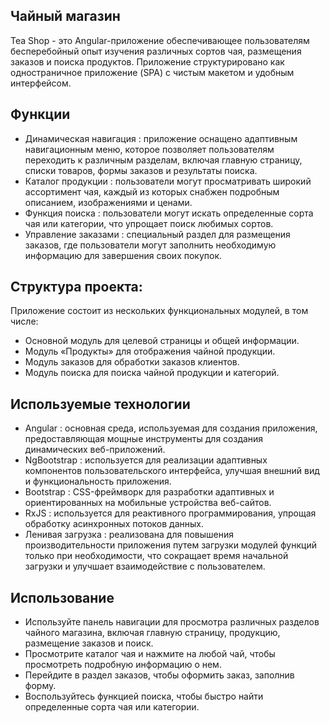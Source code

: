 ## Чайный магазин

Tea Shop - это Angular-приложение обеспечивающее пользователям бесперебойный опыт изучения различных сортов чая, 
размещения заказов и поиска продуктов. Приложение структурировано как одностраничное приложение (SPA) с чистым макетом и удобным интерфейсом.

## Функции
* Динамическая навигация : приложение оснащено адаптивным навигационным меню, которое позволяет пользователям переходить к различным разделам, включая главную страницу, списки товаров, формы заказов и результаты поиска.
* Каталог продукции : пользователи могут просматривать широкий ассортимент чая, каждый из которых снабжен подробным описанием, изображениями и ценами.
* Функция поиска : пользователи могут искать определенные сорта чая или категории, что упрощает поиск любимых сортов.
* Управление заказами : специальный раздел для размещения заказов, где пользователи могут заполнить необходимую информацию для завершения своих покупок.
  
## Структура проекта:
Приложение состоит из нескольких функциональных модулей, в том числе:
* Основной модуль для целевой страницы и общей информации.
* Модуль «Продукты» для отображения чайной продукции.
* Модуль заказов для обработки заказов клиентов.
* Модуль поиска для поиска чайной продукции и категорий.
  
## Используемые технологии
* Angular : основная среда, используемая для создания приложения, предоставляющая мощные инструменты для создания динамических веб-приложений.
* NgBootstrap : используется для реализации адаптивных компонентов пользовательского интерфейса, улучшая внешний вид и функциональность приложения.
* Bootstrap : CSS-фреймворк для разработки адаптивных и ориентированных на мобильные устройства веб-сайтов.
* RxJS : используется для реактивного программирования, упрощая обработку асинхронных потоков данных.
* Ленивая загрузка : реализована для повышения производительности приложения путем загрузки модулей функций только при необходимости, что сокращает время начальной загрузки и улучшает взаимодействие с пользователем.

## Использование
* Используйте панель навигации для просмотра различных разделов чайного магазина, включая главную страницу, продукцию, размещение заказов и поиск.
* Просмотрите каталог чая и нажмите на любой чай, чтобы просмотреть подробную информацию о нем.
* Перейдите в раздел заказов, чтобы оформить заказ, заполнив форму.
* Воспользуйтесь функцией поиска, чтобы быстро найти определенные сорта чая или категории.
